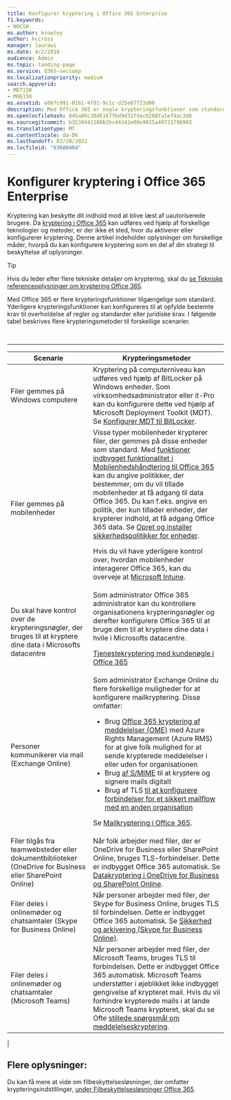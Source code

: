 ```yaml
---
title: Konfigurer kryptering i Office 365 Enterprise
f1.keywords:
- NOCSH
ms.author: krowley
author: kccross
manager: laurawi
ms.date: 4/2/2018
audience: Admin
ms.topic: landing-page
ms.service: O365-seccomp
ms.localizationpriority: medium
search.appverid:
- MET150
- MOE150
ms.assetid: e86fc991-0161-4f01-9c1c-d25e87733d06
description: Med Office 365 er nogle krypteringsfunktioner som standard slået til. Andre funktioner kan konfigureres til at opfylde bestemte krav til overholdelse af regler og standarder eller juridiske krav.
ms.openlocfilehash: 84ba80c38d6167fbd9d32fdac0288fa1ef4ac3db
ms.sourcegitcommit: b3530441288b2bc44342e00e9025a49721796903
ms.translationtype: MT
ms.contentlocale: da-DK
ms.lasthandoff: 03/20/2022
ms.locfileid: "63680404"
---
```

# <a name="set-up-encryption-in-office-365-enterprise"></a>Konfigurer kryptering i Office 365 Enterprise

Kryptering kan beskytte dit indhold mod at blive læst af uautoriserede brugere. Da [kryptering i Office 365](encryption.md) kan udføres ved hjælp af forskellige teknologier og metoder, er der ikke ét sted, hvor du aktiverer eller konfigurerer kryptering. Denne artikel indeholder oplysninger om forskellige måder, hvorpå du kan konfigurere kryptering som en del af din strategi til beskyttelse af oplysninger.

> [!TIP]
> Hvis du leder efter flere tekniske detaljer om kryptering, skal du [se Tekniske referenceoplysninger om kryptering Office 365](technical-reference-details-about-encryption.md).

Med Office 365 er flere krypteringsfunktioner tilgængelige som standard. Yderligere krypteringsfunktioner kan konfigureres til at opfylde bestemte krav til overholdelse af regler og standarder eller juridiske krav. I følgende tabel beskrives flere krypteringsmetoder til forskellige scenarier.

<br>

****

|Scenarie|Krypteringsmetoder|
|---|---|
|Filer gemmes på Windows computere|Kryptering på computerniveau kan udføres ved hjælp af BitLocker på Windows enheder. Som virksomhedsadministrator eller it-Pro kan du konfigurere dette ved hjælp af Microsoft Deployment Toolkit (MDT). Se [Konfigurer MDT til BitLocker](/windows/deployment/deploy-windows-mdt/set-up-mdt-for-bitlocker).|
|Filer gemmes på mobilenheder|Visse typer mobilenheder krypterer filer, der gemmes på disse enheder som standard. Med [funktioner indbygget funktionalitet i Mobilenhedshåndtering til Office 365](https://support.microsoft.com/office/capabilities-of-built-in-mobile-device-management-for-microsoft-365-a1da44e5-7475-4992-be91-9ccec25905b0) kan du angive politikker, der bestemmer, om du vil tillade mobilenheder at få adgang til data Office 365. Du kan f.eks. angive en politik, der kun tillader enheder, der krypterer indhold, at få adgang Office 365 data. Se [Opret og installer sikkerhedspolitikker for enheder](https://support.microsoft.com/office/create-and-deploy-device-security-policies-d310f556-8bfb-497b-9bd7-fe3c36ea2fd6). <p> Hvis du vil have yderligere kontrol over, hvordan mobilenheder interagerer Office 365, kan du overveje at [Microsoft Intune](/mem/intune/fundamentals/setup-steps).|
|Du skal have kontrol over de krypteringsnøgler, der bruges til at kryptere dine data i Microsofts datacentre|Som administrator Office 365 administrator kan du kontrollere organisationens krypteringsnøgler og derefter konfigurere Office 365 til at bruge dem til at kryptere dine data i hvile i Microsofts datacentre. <p> [Tjenestekryptering med kundenøgle i Office 365](customer-key-overview.md)|
|Personer kommunikerer via mail (Exchange Online)|Som administrator Exchange Online du flere forskellige muligheder for at konfigurere mailkryptering. Disse omfatter: <ul><li>Brug [Office 365 kryptering af meddelelser (OME)](set-up-new-message-encryption-capabilities.md) med Azure Rights Management (Azure RMS) for at give folk mulighed for at sende krypterede meddelelser i eller uden for organisationen</li><li>Brug [af S/MIME](/exchange/security-and-compliance/smime-exo/smime-exo) til at kryptere og signere mails digitalt</li><li>Brug af TLS [til at konfigurere forbindelser for et sikkert mailflow med en anden organisation](/exchange/mail-flow-best-practices/use-connectors-to-configure-mail-flow/set-up-connectors-for-secure-mail-flow-with-a-partner)</li></ul> <p> Se [Mailkryptering i Office 365](./email-encryption.md).|
|Filer tilgås fra teamwebsteder eller dokumentbiblioteker (OneDrive for Business eller SharePoint Online)|Når folk arbejder med filer, der er OneDrive for Business eller SharePoint Online, bruges TLS-forbindelser. Dette er indbygget Office 365 automatisk. Se [Datakryptering i OneDrive for Business og SharePoint Online](./data-encryption-in-odb-and-spo.md).|
|Filer deles i onlinemøder og chatsamtaler (Skype for Business Online)|Når personer arbejder med filer, der Skype for Business Online, bruges TLS til forbindelsen. Dette er indbygget Office 365 automatisk. Se [Sikkerhed og arkivering (Skype for Business Online)](/office365/servicedescriptions/skype-for-business-online-service-description/skype-for-business-online-features).|
|Filer deles i onlinemøder og chatsamtaler (Microsoft Teams)|Når personer arbejder med filer, der Microsoft Teams, bruges TLS til forbindelsen. Dette er indbygget Office 365 automatisk. Microsoft Teams understøtter i øjeblikket ikke indbygget gengivelse af krypteret mail. Hvis du vil forhindre krypterede mails i at lande Microsoft Teams krypteret, skal du se Ofte [stillede spørgsmål om meddelelseskryptering](./ome-faq.yml#can-i-automatically-remove-encryption-on-incoming-and-outgoing-mail-).|
|

## <a name="additional-information"></a>Flere oplysninger:

Du kan få mere at vide om filbeskyttelsesløsninger, der omfatter krypteringsindstillinger, [under Filbeskyttelsesløsninger Office 365](https://www.microsoft.com/download/details.aspx?id=55523).
